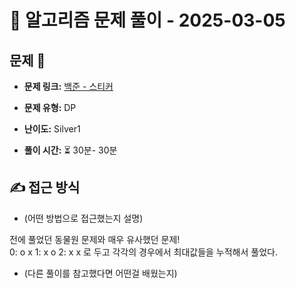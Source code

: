 # 📝 알고리즘 문제 풀이 - 2025-03-05

## 문제 📖

- **문제 링크:** [백준 - 스티커](https://www.acmicpc.net/problem/9465)

- **문제 유형:** DP

- **난이도:** Silver1

- **풀이 시간:** ⏳ 30분- 30분

## ✍ 접근 방식

- (어떤 방법으로 접근했는지 설명)

전에 풀었던 동물원 문제와 매우 유사했던 문제!  
 0: o x 1: x o 2: x x 로 두고 각각의 경우에서 최대값들을 누적해서 풀었다.

- (다른 풀이를 참고했다면 어떤걸 배웠는지)
